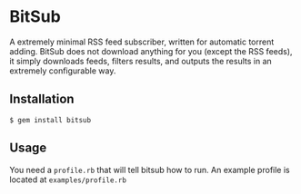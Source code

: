 # BitSub

A extremely minimal RSS feed subscriber, written for automatic torrent adding.
BitSub does not download anything for you (except the RSS feeds), it simply
downloads feeds, filters results, and outputs the results in an extremely
configurable way.

## Installation
```
$ gem install bitsub
```

## Usage

You need a `profile.rb` that will tell bitsub how to run.  An example profile
is located at `examples/profile.rb`
